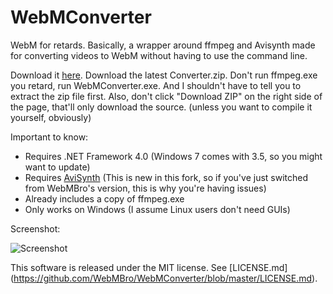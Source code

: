 WebMConverter
=============
WebM for retards. Basically, a wrapper around ffmpeg and Avisynth made for converting videos to WebM without having to use the command line.

Download it [here](https://github.com/nixxquality/WebMConverter/releases).
Download the latest Converter.zip.
Don't run ffmpeg.exe you retard, run WebMConverter.exe.
And I shouldn't have to tell you to extract the zip file first.
Also, don't click "Download ZIP" on the right side of the page, that'll only download the source. (unless you want to compile it yourself, obviously)

Important to know:
* Requires .NET Framework 4.0 (Windows 7 comes with 3.5, so you might want to update)
* Requires [AviSynth](http://avisynth.nl/index.php/Main_Page#Official_builds) (This is new in this fork, so if you've just switched from WebMBro's version, this is why you're having issues)
* Already includes a copy of ffmpeg.exe
* Only works on Windows (I assume Linux users don't need GUIs)

Screenshot:

![Screenshot](http://a.pomf.se/bdlwds.png)

This software is released under the MIT license. See [LICENSE.md] (https://github.com/WebMBro/WebMConverter/blob/master/LICENSE.md).
